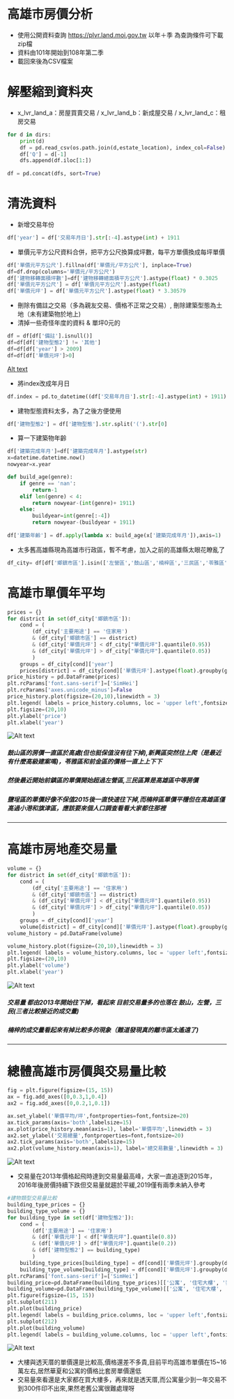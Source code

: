 # 高雄市房價分析

* 使用公開資料查詢 https://plvr.land.moi.gov.tw 以年＋季 為查詢條件可下載zip檔
* 資料由101年開始到108年第二季
* 載回來後為CSV檔案

# 解壓縮到資料夾
* x_lvr_land_a：房屋買賣交易 / x_lvr_land_b：新成屋交易 / x_lvr_land_c：租房交易

```python
for d in dirs:
    print(d)
    df = pd.read_csv(os.path.join(d,estate_location), index_col=False)
    df['Q'] = d[-1]
    dfs.append(df.iloc[1:])
    
df = pd.concat(dfs, sort=True)
```

# 清洗資料

* 新增交易年份
```python
df['year'] = df['交易年月日'].str[:-4].astype(int) + 1911
```
* 單價元平方公尺資料合併，把平方公尺換算成坪數，每平方單價換成每坪單價
```python
df['單價元平方公尺'].fillna(df['單價元/平方公尺'], inplace=True)
df=df.drop(columns='單價元/平方公尺')
df['建物移轉面積坪數']=df['建物移轉總面積平方公尺'].astype(float) * 0.3025
df['單價元平方公尺'] = df['單價元平方公尺'].astype(float)
df['單價元坪'] = df['單價元平方公尺'].astype(float) * 3.30579
```
* 刪除有備註之交易（多為親友交易、價格不正常之交易）, 刪除建築型態為土地（未有建築物於地上)
* 清掉一些奇怪年度的資料 &  單坪0元的
```python
df = df[df['備註'].isnull()]
df=df[df['建物型態2'] != '其他']
df=df[df['year'] > 2009]
df=df[df['單價元坪']>0]
```
[Alt text](pc1.jpg)
* 將index改成年月日
```python
df.index = pd.to_datetime((df['交易年月日'].str[:-4].astype(int) + 1911).astype(str) + df['交易年月日'].str[-4:] ,errors='coerce')
```

* 建物型態資料太多，為了之後方便使用
```python
df['建物型態2'] = df['建物型態'].str.split('(').str[0]
```

* 算一下建築物年齡
```python
df['建築完成年月']=df['建築完成年月'].astype(str)
x=datetime.datetime.now()
nowyear=x.year

def build_age(genre):
    if genre == 'nan':
        return-1
    elif len(genre) < 4:
        return nowyear-(int(genre)+ 1911) 
    else:
        buildyear=int(genre[:-4])
        return nowyear-(buildyear + 1911)
        
df['建築年齡'] = df.apply(lambda x: build_age(x['建築完成年月']),axis=1)
```

* 太多舊高雄縣現為高雄市行政區，暫不考慮，加入之前的高雄縣太眼花瞭亂了
```python
df_city= df[df['鄉鎮市區'].isin(['左營區','鼓山區','楠梓區','三民區','苓雅區','新興區','前金區','鹽埕區','前鎮區','旗津區','小港區'])]
```

# 高雄市單價年平均
```python
prices = {}
for district in set(df_city['鄉鎮市區']):
    cond = (
        (df_city['主要用途'] == '住家用')
        & (df_city['鄉鎮市區'] == district)
        & (df_city['單價元坪'] < df_city["單價元坪"].quantile(0.95))
        & (df_city['單價元坪'] > df_city["單價元坪"].quantile(0.05))
        )
    groups = df_city[cond]['year']
    prices[district] = df_city[cond]['單價元坪'].astype(float).groupby(groups).mean().loc[2012:]
price_history = pd.DataFrame(prices)
plt.rcParams['font.sans-serif']=['SimHei'] 
plt.rcParams['axes.unicode_minus']=False
price_history.plot(figsize=(20,10),linewidth = 3)
plt.legend( labels = price_history.columns, loc = 'upper left',fontsize=20)
plt.figsize=(20,10)
plt.ylabel('price')
plt.xlabel('year')
```

![Alt text](pc1.png)

##### 鼓山區的房價一直區於高處(但也挺保值沒有往下掉),新興區突然往上爬（是最近有什麼高級建案嗎)，苓雅區和前金區的價格一直上上下下
##### 然後最近開始前鎮區的單價開始超過左營區,三民區算是高雄區中等房價
##### 鹽埕區的單價好像不保值2015後一直快速往下掉,而楠梓區單價平穩但在高雄區僅高過小港和旗津區，應該要來個人口調查看看大家都住那裡

--------

# 高雄市房地產交易量
```python
volume = {}
for district in set(df_city['鄉鎮市區']):
    cond = (
        (df_city['主要用途'] == '住家用')
        & (df_city['鄉鎮市區'] == district)
        & (df_city['單價元坪'] < df_city["單價元坪"].quantile(0.95))
        & (df_city['單價元坪'] > df_city["單價元坪"].quantile(0.05))
        )
    groups = df_city[cond]['year']
    volume[district] = df_city[cond]['單價元坪'].astype(float).groupby(groups).count().loc[2012:]
volume_history = pd.DataFrame(volume)

volume_history.plot(figsize=(20,10),linewidth = 3)
plt.legend( labels = volume_history.columns, loc = 'upper left',fontsize=20)
plt.figsize=(20,10)
plt.ylabel('volume')
plt.xlabel('year')
```

![Alt text](pc2.png)

##### 交易量 都由2013年開始往下掉，看起來 目前交易量多的也落在 鼓山，左營，三民(三者比較接近的成交量)
##### 楠梓的成交量看起來有掉比較多的現象（難道發現真的離市區太遙遠了)

--------

# 總體高雄市房價與交易量比較
```python
fig = plt.figure(figsize=(15, 15))
ax = fig.add_axes([0,0.3,1,0.4])
ax2 = fig.add_axes([0,0.2,1,0.1])

ax.set_ylabel('單價平均/坪',fontproperties=font,fontsize=20)
ax.tick_params(axis='both',labelsize=15)
ax.plot(price_history.mean(axis=1), label='單價平均',linewidth = 3)
ax2.set_ylabel('交易總量',fontproperties=font,fontsize=20)
ax2.tick_params(axis='both',labelsize=15)
ax2.plot(volume_history.mean(axis=1), label='總交易數量',linewidth = 3)
```
![Alt text](pc3.png)

* 交易量在2013年價格起飛時達到交易量最高峰，大家一直追逐到2015年，2016年後房價持續下跌但交易量就趨於平緩,2019僅有兩季未納入參考

```python
#建物類型交易量比較
building_type_prices = {}
building_type_volume = {}
for building_type in set(df['建物型態2']):
    cond = (
        (df['主要用途'] == '住家用')
        & (df['單價元坪'] < df["單價元坪"].quantile(0.8))
        & (df['單價元坪'] > df["單價元坪"].quantile(0.2))
        & (df['建物型態2'] == building_type)
        )
    building_type_prices[building_type] = df[cond]['單價元坪'].groupby(df[cond]['year']).mean().loc[2012:]
    building_type_volume[building_type] = df[cond]['單價元坪'].groupby(df[cond]['year']).count().loc[2012:]
plt.rcParams['font.sans-serif']=['SimHei'] 
building_price=pd.DataFrame(building_type_prices)[['公寓', '住宅大樓', '套房', '華廈','透天厝']]
building_volume=pd.DataFrame(building_type_volume)[['公寓', '住宅大樓', '套房', '華廈','透天厝']]
plt.figure(figsize=(15, 15))
plt.subplot(211)
plt.plot(building_price)
plt.legend( labels = building_price.columns, loc = 'upper left',fontsize=15)
plt.subplot(212)
plt.plot(building_volume)
plt.legend( labels = building_volume.columns, loc = 'upper left',fontsize=15)
```
![Alt text](pc4.png)

* 大樓與透天厝的單價還是比較高,價格還差不多貴,目前平均高雄市單價在15~16萬左右,居然華夏和公寓的價格比套房單價還低
* 交易量來看還是大家都在買大樓多，再來就是透天厝,而公寓量少到一年交易不到300件印不出來,果然老舊公寓很難處理呀
